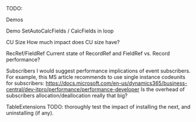 TODO: 

Demos

Demo SetAutoCalcFields / CalcFields in loop


CU Size
How much impact does CU size have?


RecRef/FieldRef
Current state of RecordRef and FieldRef vs. Record performance?


Subscribers
I would suggest performance implications of event subscribers. For example, this MS article recommends to use single instance codeunits for subscribers:
https://docs.microsoft.com/en-us/dynamics365/business-central/dev-itpro/performance/performance-developer
Is the overhead of subscribers allocation/deallocation really that big?


TableExtensions
TODO: thoroughly test the impact of installing the next, and uninstalling (if any).
